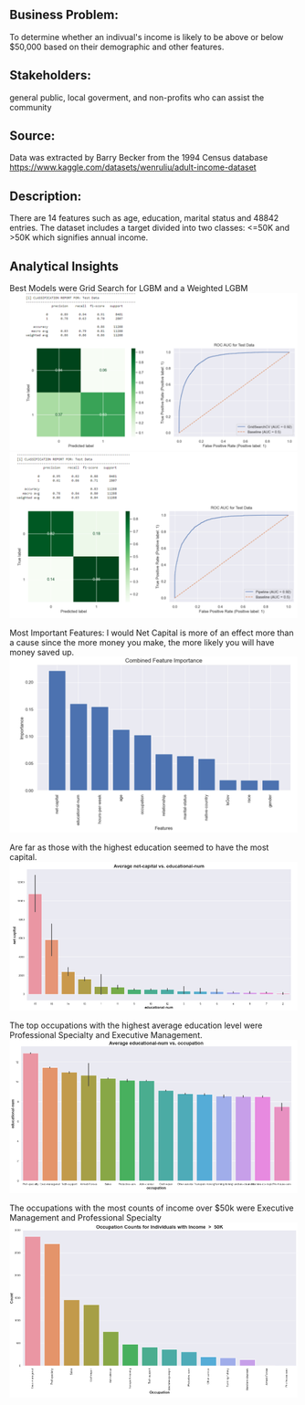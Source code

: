 ## Business Problem:
To determine whether an indivual's income is likely to be above or below $50,000 based on their demographic and other features.

## Stakeholders: 
general public, local goverment, and non-profits who can assist the community 

## Source: 
Data was extracted by Barry Becker from the 1994 Census database
https://www.kaggle.com/datasets/wenruliu/adult-income-dataset

## Description:
There are 14 features such as age, education, marital status and 48842 entries.
The dataset includes a target divided into two classes: <=50K and >50K which signifies annual income.

## Analytical Insights
Best Models were Grid Search for LGBM and a Weighted LGBM
![](gs_lgbm.png)
![](weighted_lgbm.png)

Most Important Features:
I would Net Capital is more of an effect more than a cause since the more money you make, the more likely you will have money saved up.
![](combined_feature_importance.png)

Are far as those with the highest education seemed to have the most capital.
![Net_Capital_vs_Education](Net_Capital_vs_Education.png)

The top occupations with the highest average education level were Professional Specialty and Executive Management.
![](avg_edu_by_occupation.png)

The occupations with the most counts of income over $50k were Executive Management and Professional Specialty
![](occupation_counts_50plus.png)
